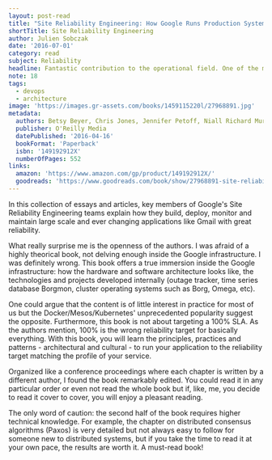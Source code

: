 ```yaml
---
layout: post-read
title: "Site Reliability Engineering: How Google Runs Production Systems"
shortTitle: Site Reliability Engineering
author: Julien Sobczak
date: '2016-07-01'
category: read
subject: Reliability
headline: Fantastic contribution to the operational field. One of the most important book published the last years
note: 18
tags:
  - devops
  - architecture
image: 'https://images.gr-assets.com/books/1459115220l/27968891.jpg'
metadata:
  authors: Betsy Beyer, Chris Jones, Jennifer Petoff, Niall Richard Murphy
  publisher: O'Reilly Media
  datePublished: '2016-04-16'
  bookFormat: 'Paperback'
  isbn: '149192912X'
  numberOfPages: 552
links:
  amazon: 'https://www.amazon.com/gp/product/149192912X/'
  goodreads: 'https://www.goodreads.com/book/show/27968891-site-reliability-engineering'
---
```


In this collection of essays and articles, key members of Google's Site Reliability Engineering teams explain how they build, deploy, monitor and maintain large scale and ever changing applications like Gmail with great reliability.

What really surprise me is the openness of the authors. I was afraid of a highly theorical book, not delving enough inside the Google infrastructure. I was definitely wrong. This book offers a true immersion inside the Google infrastructure: how the hardware and software architecture looks like, the technologies and projects developed internally (outage tracker, time series database Borgmon, cluster operating systems such as Borg, Omega, etc).

One could argue that the content is of little interest in practice for most of us but the Docker/Mesos/Kubernetes' unprecedented popularity suggest the opposite. Furthermore, this book is not about targeting a 100% SLA. As the authors mention, 100% is the wrong reliability target for basically everything. With this book, you will learn the principles, practices and patterns - architectural and cultural - to run your application to the reliability target matching the profile of your service.

Organized like a conference proceedings where each chapter is written by a different author, I found the book remarkably edited. You could read it in any particular order or even not read the whole book but if, like, me, you decide to read it cover to cover, you will enjoy a pleasant reading.

The only word of caution: the second half of the book requires higher technical knowledge. For example, the chapter on distributed consensus algorithms (Paxos) is very detailed but not always easy to follow for someone new to distributed systems, but if you take the time to read it at your own pace, the results are worth it. A must-read book!

